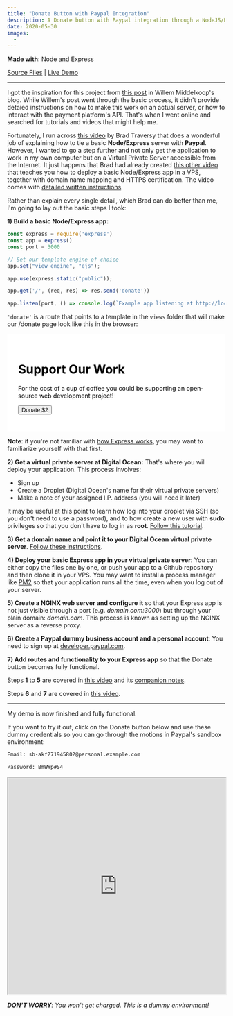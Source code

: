 ```yaml
---
title: "Donate Button with Paypal Integration"
description: A Donate button with Paypal integration through a NodeJS/Express server
date: 2020-05-30
images:
  - 
---
```


**Made with**: <i class="fab fa-node"></i> Node and Express

[Source Files](https://github.com/mariobox/donate-paypal) | [Live Demo](https://mariosanchezcarrion.com/donate)

<hr class="art" />

I got the inspiration for this project from [this post](https://willem.com/blog/2020-03-25_designing-and-implementing-a-micro-payment-system/) in Willem Middelkoop's blog. While Willem's post went through the basic process, it didn't provide detaied instructions on how to make this work on an actual server, or how to interact with the payment platform's API. That's when I went online and searched for tutorials and videos that might help me. 

Fortunately, I run across [this video](https://www.youtube.com/watch?v=7k03jobKGXM&t=1299s) by Brad Traversy that does a wonderful job of explaining how to tie a basic **Node/Express** server with **Paypal**. However, I wanted to go a step further and not only get the application to work in my own computer but on a Virtual Private Server accessible from the Internet. It just happens that Brad had already created [this other video](https://www.youtube.com/watch?v=oykl1Ih9pMg&t=370s) that teaches you how to deploy a basic Node/Express app in a VPS, together with domain name mapping and HTTPS certification. The video comes with [detailed written instructions](https://gist.github.com/bradtraversy/cd90d1ed3c462fe3bddd11bf8953a896).

Rather than explain every single detail, which Brad can do better than me, I'm going to lay out the basic steps I took:

**1) Build a basic Node/Express app:**

``` js
const express = require('express')
const app = express()
const port = 3000

// Set our template engine of choice
app.set("view engine", "ejs");

app.use(express.static("public"));

app.get('/', (req, res) => res.send('donate'))

app.listen(port, () => console.log(`Example app listening at http://localhost:${port}`))
```

`'donate'` is a route that points to a template in the `views` folder that will make our /donate page look like this in the browser:

<div style="background-color: #FFF; color:#000; padding: 5%;">
<h1>Support Our Work</a></h1>
    <p>For the cost of a cup of coffee you could be supporting an open-source web development project!</p>
    <form action="" method="post">
    <input type="submit" value="Donate $2"> 
    </form>
</div>

**Note**: if you're not familiar with [how Express works](https://expressjs.com), you may want to familiarize yourself with that first.

**2) Get a virtual private server at Digital Ocean:**
That's where you will deploy your application. This process involves:

* Sign up
* Create a Droplet (Digital Ocean's name for their virtual private servers)
* Make a note of your assigned I.P. address (you will need it later)

It may be useful at this point to learn how log into your droplet via SSH (so you don't need to use a password), and to how create a new user with **sudo** privileges so that you don't have to log in as **root**. [Follow this tutorial](https://www.digitalocean.com/community/tutorials/initial-server-setup-with-ubuntu-18-04).

**3) Get a domain name and point it to your Digital Ocean virtual private server**. [Follow these instructions](https://www.digitalocean.com/community/tutorials/how-to-point-to-digitalocean-nameservers-from-common-domain-registrars).

**4) Deploy your basic Express app in your virtual private server**: 
You can either copy the files one by one, or push your app to a Github repository and then clone it in your VPS. You may want to install a process manager like [PM2](https://pm2.keymetrics.io/) so that your application runs all the time, even when you log out of your server.

**5) Create a NGINX web server and configure it** so that your Express app is not just visible through a port (e.g. *domain.com:3000*) but through your plain domain: *domain.com*. This process is known as setting up the NGINX server as a reverse proxy.

**6) Create a Paypal dummy business account and a personal account**: You need to sign up at [developer.paypal.com](https://developer.paypal.com).

**7) Add routes and functionality to your Express app** so that the Donate button becomes fully functional.

Steps **1** to **5** are covered in [this video](https://www.youtube.com/watch?v=oykl1Ih9pMg&t=370s) and its [companion notes](https://gist.github.com/bradtraversy/cd90d1ed3c462fe3bddd11bf8953a896).

Steps **6** and **7** are covered in [this video](https://www.youtube.com/watch?v=7k03jobKGXM&t=1299s).

<hr class="art" />

My demo is now finished and fully functional. 

If you want to try it out, click on the Donate button below and use these dummy credentials so you can go through the motions in Paypal's sandbox environment:

``` html
Email: sb-akf271945802@personal.example.com

Password: BmWWp#S4
```

<iframe src="https://mariosanchezcarrion.com/donate" width="100%" height="500px"></iframe>

<p class="small"><em><strong>DON'T WORRY</strong>: You won't get charged. This is a dummy environment!</em></p>





















